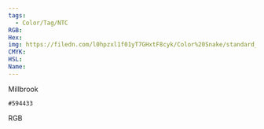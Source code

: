 ```yaml
---
tags:
  - Color/Tag/NTC
RGB:
Hex:
img: https://filedn.com/l0hpzxl1f01yT7GHxtF8cyk/Color%20Snake/standard_csv_to_svg/594433.svg
CMYK:
HSL:
Name:
---
```

Millbrook
```palette
#594433
```
RGB
